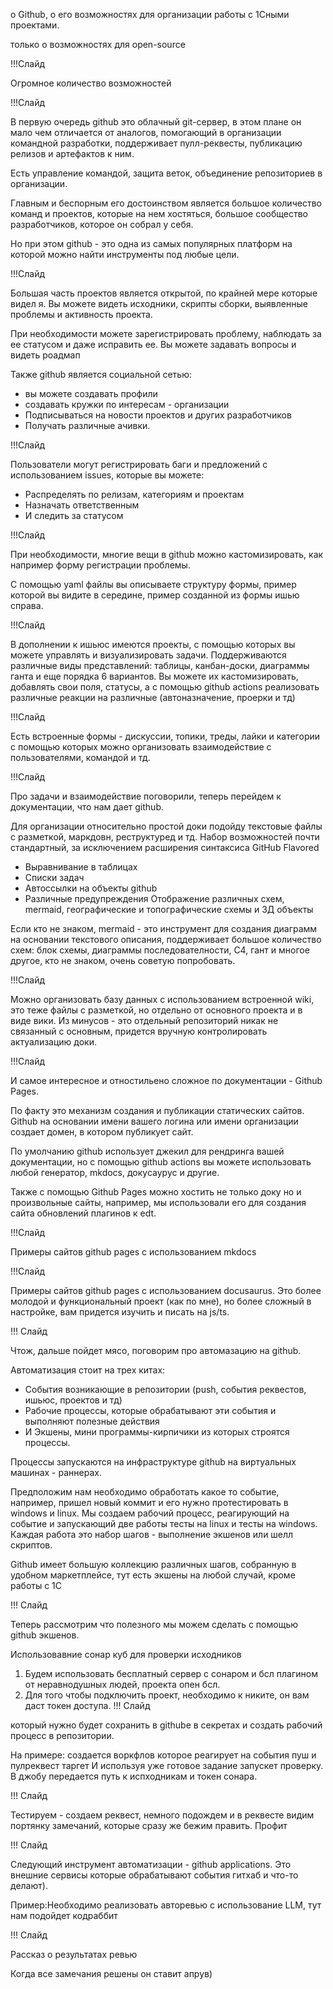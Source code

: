 
о Github, о его возможностях для организации работы с 1Сными проектами.

только о возможностях для open-source

!!!Слайд

Огромное количество возможностей

!!!Слайд

В первую очередь github это облачный git-сервер, в этом плане он мало чем  отличается от аналогов, помогающий в организации командной разработки, поддерживает пулл-реквесты, публикацию релизов и артефактов к ним.

Есть управление командой, защита веток, объединение репозиториев в организации.

Главным и беспорным его достоинством является большое количество команд и проектов, которые на нем хостяться, большое сообщество разработчиков, которое он собрал у себя.

Но при этом github - это одна из самых популярных платформ на которой можно найти инструменты под любые цели. 





!!!Слайд


Большая часть проектов является открытой, по крайней мере которые видел я. Вы можете видеть исходники, скрипты сборки, выявленные проблемы и активность проекта.

При необходимости можете зарегистрировать проблему, наблюдать за ее статусом и даже исправить ее.
Вы можете задавать вопросы и видеть роадмап

Также github является социальной сетью:
* вы можете создавать профили
* создавать кружки по интересам - организации 
* Подписываться на новости проектов и других разработчиков
* Получать различные ачивки.


!!!Слайд

Пользователи могут регистрировать баги и предложений с использованием issues, которые вы можете:
* Распределять по релизам, категориям и проектам
* Назначать ответственным
* И следить за статусом

!!!Слайд

При необходимости, многие вещи в github можно кастомизировать, как например форму регистрации проблемы.

С помощью yaml файлы вы описываете структуру формы, пример которой вы видите в середине, пример созданной из формы ишью справа. 

!!!Слайд

В дополнении к ишьюс имеются проекты, с помощью которых вы можете управлять и визуализировать задачи. Поддерживаются различные виды представлений: таблицы, канбан-доски, диаграммы ганта и еще порядка 6 вариантов. Вы можете их кастомизировать, добавлять свои поля, статусы, а с помощью github actions реализовать различные реакции на различные (автоназначение, проерки и тд)

!!!Слайд

Есть встроенные формы - дискуссии, топики, треды, лайки и категории с помощью которых можно организовать взаимодействие с пользователями, командой и тд.

!!!Слайд

Про задачи и взаимодействие поговорили, теперь перейдем к документации, что нам дает github.

Для организации относительно простой доки подойду текстовые файлы с разметкой, маркдовн, реструктуред и тд.
Набор возможностей почти стандартный, за исключением расширения синтаксиса GitHub Flavored
* Выравнивание в таблицах
* Списки задач
* Автоссылки на объекты github
* Различные предупреждения
Отображение различных схем, mermaid, географические и топографические схемы и 3Д объекты

Если кто не знаком, mermaid - это инструмент для создания диаграмм на основании текстового описания, поддерживает большое количество схем: блок схемы, диаграммы последователности, C4, гант и многое другое, кто не знаком, очень советую попробовать.

!!!Слайд

Можно организовать базу данных с использованием встроенной wiki, это теже файлы с разметкой, но отдельно от основного проекта и в виде вики.
Из минусов - это отдельный репозиторий никак не связанный с основным, придется вручную контролировать актуализацию доки.

!!!Слайд

И самое интересное и отностильено сложное по документации - Github Pages.

По факту это механизм создания и публикации статических сайтов.
Github на основании имени вашего логина или имени организации создает домен, в котором публикует сайт.

По умолчанию github использует джекил для рендринга вашей документации, но с помощью github actions вы можете использовать любой генератор, mkdocs, докусаурус и другие.

Также с помощью Github Pages можно хостить не только доку но и произвольные сайты, например, мы использовали его для создания сайта обновлений плагинов к edt.

!!!Слайд

Примеры сайтов github pages с использованием mkdocs

!!!Слайд

Примеры сайтов github pages с использованием docusaurus. Это более молодой и функциональный проект (как по мне), но более сложный в настройке, вам придется изучить и писать на js/ts.


!!! Слайд

Чтож, дальше пойдет мясо, поговорим про автомазацию на github.

Автоматизация стоит на трех китах:
* События возникающие в репозитории (push, события реквестов, ишьюс, проектов и тд)
* Рабочие процессы, которые обрабатывают эти события и выполняют полезные действия
* И Экшены, мини программы-кирпичики из которых строятся процессы.

Процессы запускаются на инфраструктуре github на виртуальных машинах - раннерах.

Предположим нам необходимо обработать какое то событие, например, пришел новый коммит и его нужно протестировать в windows и linux. Мы создаем рабочий процесс, реагирующий на событие и запускающий две работы тесты на linux и тесты на windows. Каждая работа это набор шагов - выполнение экшенов или шелл скриптов.

Github имеет большую коллекцию различных шагов, собранную в удобном маркетплейсе, тут есть экшены на любой случай, кроме работы с 1С


!!! Слайд

Теперь рассмотрим что полезного мы можем сделать с помощью github экшенов.

Использовавние сонар куб для проверки исходников

1. Будем использовать бесплатный сервер с сонаром и бсл плагином от неравнодушных людей, проекта опен бсл.
2. Для того чтобы подключить проект, необходимо к никите, он вам даст токен доступа.
!!! Слайд

который нужно будет сохранить в githubе в секретах и создать рабочий процесс в репозитории.

На примере:
создается воркфлов которое реагирует на события пуш и пулреквест таргет
И используя уже готовое задание запускет проверку. В джобу передается путь к испходникам и токен сонара.

!!! Слайд

Тестируем - создаем реквест, немного подождем и в реквесте видим портянку замечаний, которые сразу же бежим править. Профит

!!! Слайд

Следующий инструмент автоматизации - github applications. Это внешние сервисы которые обрабатывают события гитхаб и что-то делают).

Пример:Необходимо реализовать авторевью с использование LLM, тут нам подойдет кодраббит

!!! Слайд

Рассказ о результатах ревью

Когда все замечания решены он ставит апрув)

